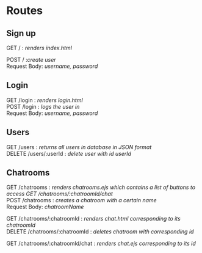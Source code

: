 # Routes
## Sign up
GET / :  _renders index.html_<br>

POST / :_create user_<br>
Request Body: _username, password_

## Login
GET /login : _renders login.html_<br>
POST /login : _logs the user in_<br>
Request Body: _username, password_

## Users
GET /users : _returns all users in database in JSON format_<br>
DELETE /users/:userId : _delete user with id userId_

## Chatrooms
GET /chatrooms : _renders chatrooms.ejs which contains a list of buttons to access GET /chatrooms/:chatroomId/chat_<br>
POST /chatrooms : _creates a chatroom with a certain name_<br>
Request Body: _chatroomName_

GET /chatrooms/:chatroomId : _renders chat.html corresponding to its chatroomId_<br>
DELETE /chatrooms/:chatroomId : _deletes chatroom with corresponding id_

GET /chatrooms/:chatroomId/chat : _renders chat.ejs corresponding to its id_